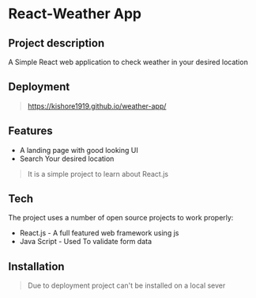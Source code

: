 # React-Weather App
## Project description

A Simple React web application to check weather in your desired location

## Deployment

> https://kishore1919.github.io/weather-app/

## Features

- A landing page with good looking UI
- Search Your desired location


> It is a simple project to learn about React.js 

## Tech

The project uses a number of open source projects to work properly:

- React.js - A full featured web framework using js
- Java Script - Used To validate form data

## Installation
 > Due to deployment project can't be installed on a local sever

